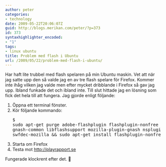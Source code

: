 ```yaml
---
author: peter
categories:
- technology
date: 2009-05-22T20:06:07Z
guid: http://blogs.merikan.com/peter/?p=373
id: 373
syntaxhighlighter_encoded:
- "1"
tags:
- linux ubuntu
title: Problem med flash i Ubuntu
url: /2009/05/22/problem-med-flash-i-ubuntu/
---
```


Har haft lite trubbel med flash spelaren på min Ubuntu maskin. Vet att när jag satte upp den så valde jag en av tre flash spelare för Firefox. Kommer inte ihåg vilken jag valde men efter mycket dribblande i Firefox så gav jag upp. Ibland funkade det och ibland inte. Till slut hittade jag en lösning som fick det hela till att fungera. Jag gjorde enligt följande:

  1. Öppna ett terminal fönster.
  2. Kör följande kommando: <pre class="brush: bash; light: true; title: ; notranslate" title="">$ sudo apt-get purge adobe-flashplugin flashplugin-nonfree gnash gnash-common libflashsupport mozilla-plugin-gnash nspluginwrapper swfdec-mozilla && sudo apt-get install flashplugin-nonfree
</pre>

  3. Starta om Firefox
  4. Testa mot <http://playrapport.se>

Fungerade klockrent efter det. 🙂